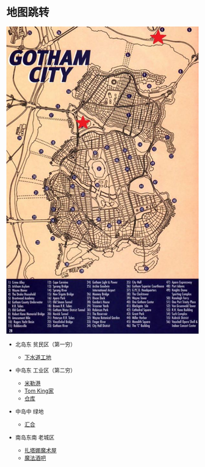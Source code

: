 # 地图跳转
![地图1](/image/地图1.png)

* 北岛东 贫民区（第一穷）
  * [下水道工地](/节点事件/下水道工地.md)

* 中岛东 工业区（第二穷）
  * [米勒港](/节点事件/米勒港.md)
  * [Tom King家](节点事件/TK.md)
  * [仓库](节点事件/仓库.md)

* 中岛中 绿地
  * [汇合](/第一次汇合.md)


* 南岛东南 老城区
  * [扎塔娜魔术屋](/节点事件/魔术屋.md)
  * [魔法酒吧](/节点事件/魔法酒吧.md)